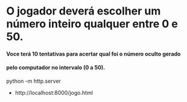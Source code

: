 # O jogador deverá escolher um número inteiro qualquer entre 0 e 50.
#### Voce terá 10 tentativas para acertar qual foi o número oculto gerado
#### pelo computador no intervalo (0 a 50).
python -m http.server
- http://localhost:8000/jogo.html
